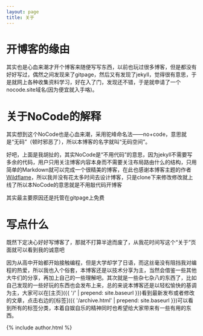 ```yaml
---
layout: page
title: 关于
---
```


# 开博客的缘由

其实也是心血来潮才开个博客来随便写写东西，以前也玩过很多博客，但是都没有好好写过，偶然之间发现来了gitpage，然后又有发现了jekyll，觉得很有意思，于是就网上各种收集资料学习，好在入了门，发现还不错，于是就申请了一个nocode.site域名(因为便宜就入手咯)。

# 关于NoCode的解释

其实想到这个NoCode也是心血来潮，采用驼峰命名法——no+code，意思就是“无码”（顿时邪恶了），所以本博客的名字就叫“无码空间”。

好吧，上面是我胡扯的，其实NoCode是“不用代码”的意思，因为jekyll不需要写多余的代码，用户只用关注博客内容本身而不需要关注布局路由什么的结构，只用简单的Markdown就可以完成一个很精美的博客，在此也感谢本博客主题的作者[Wildflame](http://wildflame.me/)，所以我并没有花太多时间去设计博客，只是clone下来修改修改就上线了所以本NoCode的意思就是不用敲代码开博客

其实最主要原因还是托管在gitpage上免费

# 写点什么

既然下定决心好好写博客了，那就不打算半途而废了，从我花时间写这个“关于”页面就可以看到我的诚意吧

因为从高中开始都开始接触编程，但是大学却学了日语，而这丝毫没有阻挡我对编程的热爱，所以我也入个俗套，本博客还是以技术分享为主，当然会借鉴一些其他大牛们的分享，再加上自己的一些理解吧。其次就是一些杂七杂八的东西了，比如自己发现的一些好玩的东西也会发布上来，总的来说本博客还是以轻松愉快的基调为主，大家可以在[主页]({{ '/' | prepend: site.baseurl }})看到最新发布或者修改的文章，点击右边的[标签]({{ '/archive.html' | prepend: site.baseurl }})可以看到所有的标签分类，本着自娱自乐的精神同时也希望给大家带来有一些有用的东西。



{% include author.html %} 